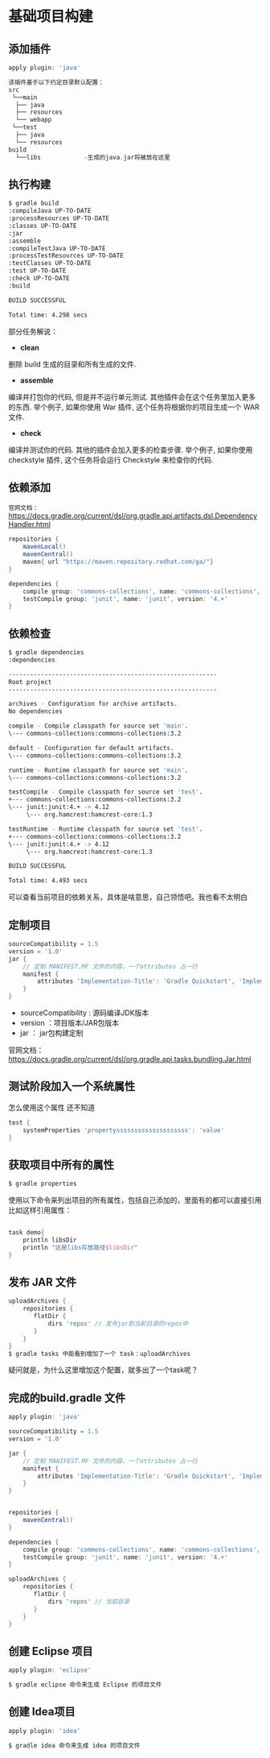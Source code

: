 # 基础项目构建

## 添加插件
```groovy
apply plugin: 'java'

该插件基于以下约定目录默认配置：
src
 └──main
  ├── java  
  ├── resources
  └── webapp
 └──test
  ├── java
  └── resources
build
  └──libs            -生成的java.jar将被放在这里
```

## 执行构建
```bash
$ gradle build
:compileJava UP-TO-DATE
:processResources UP-TO-DATE
:classes UP-TO-DATE
:jar
:assemble
:compileTestJava UP-TO-DATE
:processTestResources UP-TO-DATE
:testClasses UP-TO-DATE
:test UP-TO-DATE
:check UP-TO-DATE
:build

BUILD SUCCESSFUL

Total time: 4.298 secs
```
部分任务解说：

* **clean**

 删除 build 生成的目录和所有生成的文件.

* **assemble**

 编译并打包你的代码, 但是并不运行单元测试. 其他插件会在这个任务里加入更多的东西. 举个例子, 如果你使用 War 插件, 这个任务将根据你的项目生成一个 WAR 文件.

* **check**

 编译并测试你的代码. 其他的插件会加入更多的检查步骤. 举个例子, 如果你使用 checkstyle 插件, 这个任务将会运行 Checkstyle 来检查你的代码.
 
## 依赖添加
`官网文档：` https://docs.gradle.org/current/dsl/org.gradle.api.artifacts.dsl.DependencyHandler.html

```groovy
repositories {
    mavenLocal()
    mavenCentral()
    maven{ url "https://maven.repository.redhat.com/ga/"}
}

dependencies {
    compile group: 'commons-collections', name: 'commons-collections', version: '3.2'
    testCompile group: 'junit', name: 'junit', version: '4.+'
} 
```

## 依赖检查
```bash
$ gradle dependencies
:dependencies

----------------------------------------------------------
Root project
----------------------------------------------------------

archives - Configuration for archive artifacts.
No dependencies

compile - Compile classpath for source set 'main'.
\--- commons-collections:commons-collections:3.2

default - Configuration for default artifacts.
\--- commons-collections:commons-collections:3.2

runtime - Runtime classpath for source set 'main'.
\--- commons-collections:commons-collections:3.2

testCompile - Compile classpath for source set 'test'.
+--- commons-collections:commons-collections:3.2
\--- junit:junit:4.+ -> 4.12
     \--- org.hamcrest:hamcrest-core:1.3

testRuntime - Runtime classpath for source set 'test'.
+--- commons-collections:commons-collections:3.2
\--- junit:junit:4.+ -> 4.12
     \--- org.hamcrest:hamcrest-core:1.3

BUILD SUCCESSFUL

Total time: 4.493 secs
```
可以查看当前项目的依赖关系，具体是啥意思，自己领悟吧。我也看不太明白


## 定制项目
```groovy
sourceCompatibility = 1.5
version = '1.0'
jar {
	// 定制 MANIFEST.MF 文件的内容，一个attributes 占一行
    manifest {
        attributes 'Implementation-Title': 'Gradle Quickstart', 'Implementation-Version': version
    }
}
```

* sourceCompatibility : 源码编译JDK版本
* version ：项目版本/JAR包版本
* jar ： jar包构建定制
 
 官网文档：https://docs.gradle.org/current/dsl/org.gradle.api.tasks.bundling.Jar.html

## 测试阶段加入一个系统属性
怎么使用这个属性 还不知道
```groovy
test {
    systemProperties 'propertyssssssssssssssssssss': 'value'
}
```

## 获取项目中所有的属性
```bash
$ gradle properties 
```
使用以下命令来列出项目的所有属性，包括自己添加的，里面有的都可以直接引用
比如这样引用属性：
```groovy

task demo{
	println libsDir 
	println "这是libs存放路径$libsDir"
}

```

## 发布 JAR 文件
```groovy
uploadArchives {
    repositories {
       flatDir {
           dirs 'repos' // 发布jar到当前目录的repos中
       }
    }
}
$ gradle tasks 中能看到增加了一个 task：uploadArchives    

```
疑问就是，为什么这里增加这个配置，就多出了一个task呢？


## 完成的build.gradle 文件
```groovy
apply plugin: 'java'

sourceCompatibility = 1.5
version = '1.0'

jar {
	// 定制 MANIFEST.MF 文件的内容，一个attributes 占一行
    manifest {
        attributes 'Implementation-Title': 'Gradle Quickstart', 'Implementation-Version': version
    }
}


repositories {
    mavenCentral()
}

dependencies {
    compile group: 'commons-collections', name: 'commons-collections', version: '3.2'
    testCompile group: 'junit', name: 'junit', version: '4.+'
}

uploadArchives {
    repositories {
       flatDir {
           dirs 'repos' // 当前目录
       }
    }
}
```

## 创建 Eclipse 项目
```groovy
apply plugin: 'eclipse'

$ gradle eclipse 命令来生成 Eclipse 的项目文件
```
## 创建 Idea项目
```groovy
apply plugin: 'idea'

$ gradle idea 命令来生成 idea 的项目文件
```









